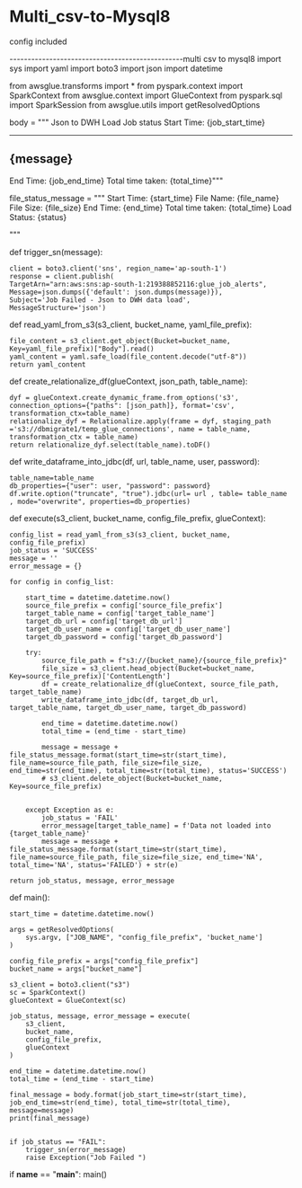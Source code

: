# Multi_csv-to-Mysql8
config included

------------------------------------------------multi csv to mysql8
import sys
import yaml
import boto3
import json
import datetime

from awsglue.transforms import *
from pyspark.context import SparkContext
from awsglue.context import GlueContext
from pyspark.sql import SparkSession
from awsglue.utils import getResolvedOptions

body = """
Json to DWH Load Job status
Start Time: {job_start_time}

-------------------------------------------
{message}
-------------------------------------------

End Time: {job_end_time}
Total time taken: {total_time}"""

file_status_message = """
Start Time: {start_time}
File Name: {file_name}
File Size: {file_size}
End Time: {end_time}
Total time taken: {total_time}
Load Status: {status}

"""

def trigger_sn(message):

    client = boto3.client('sns', region_name='ap-south-1')
    response = client.publish(
    TargetArn="arn:aws:sns:ap-south-1:219388852116:glue_job_alerts",
    Message=json.dumps({'default': json.dumps(message)}),
    Subject='Job Failed - Json to DWH data load',
    MessageStructure='json')


def read_yaml_from_s3(s3_client, bucket_name, yaml_file_prefix):

    file_content = s3_client.get_object(Bucket=bucket_name, Key=yaml_file_prefix)["Body"].read()
    yaml_content = yaml.safe_load(file_content.decode("utf-8"))
    return yaml_content

def create_relationalize_df(glueContext, json_path, table_name):

    dyf = glueContext.create_dynamic_frame.from_options('s3', connection_options={"paths": [json_path]}, format='csv', transformation_ctx=table_name)
    relationalize_dyf = Relationalize.apply(frame = dyf, staging_path ='s3://dbmigrate1/temp_glue_connections', name = table_name, transformation_ctx = table_name)
    return relationalize_dyf.select(table_name).toDF()

def write_dataframe_into_jdbc(df, url, table_name, user, password):

    table_name=table_name
    db_properties={"user": user, "password": password}
    df.write.option("truncate", "true").jdbc(url= url , table= table_name , mode="overwrite", properties=db_properties)

def execute(s3_client, bucket_name, config_file_prefix, glueContext):

    config_list = read_yaml_from_s3(s3_client, bucket_name, config_file_prefix)
    job_status = 'SUCCESS'
    message = ''
    error_message = {}

    for config in config_list:

        start_time = datetime.datetime.now()
        source_file_prefix = config['source_file_prefix']
        target_table_name = config['target_table_name']
        target_db_url = config['target_db_url']
        target_db_user_name = config['target_db_user_name']
        target_db_password = config['target_db_password']

        try:
            source_file_path = f"s3://{bucket_name}/{source_file_prefix}"
            file_size = s3_client.head_object(Bucket=bucket_name, Key=source_file_prefix)['ContentLength']
            df = create_relationalize_df(glueContext, source_file_path, target_table_name)
            write_dataframe_into_jdbc(df, target_db_url, target_table_name, target_db_user_name, target_db_password)

            end_time = datetime.datetime.now()
            total_time = (end_time - start_time)

            message = message + file_status_message.format(start_time=str(start_time), file_name=source_file_path, file_size=file_size, end_time=str(end_time), total_time=str(total_time), status='SUCCESS')
            # s3_client.delete_object(Bucket=bucket_name, Key=source_file_prefix)


        except Exception as e:
            job_status = 'FAIL'
            error_message[target_table_name] = f'Data not loaded into {target_table_name}'
            message = message + file_status_message.format(start_time=str(start_time), file_name=source_file_path, file_size=file_size, end_time='NA', total_time='NA', status='FAILED') + str(e)

    return job_status, message, error_message


def main():

    start_time = datetime.datetime.now()

    args = getResolvedOptions(
        sys.argv, ["JOB_NAME", "config_file_prefix", 'bucket_name']
    )

    config_file_prefix = args["config_file_prefix"]
    bucket_name = args["bucket_name"]

    s3_client = boto3.client("s3")
    sc = SparkContext()
    glueContext = GlueContext(sc)

    job_status, message, error_message = execute(
        s3_client,
        bucket_name,
        config_file_prefix,
        glueContext
    )

    end_time = datetime.datetime.now()
    total_time = (end_time - start_time)

    final_message = body.format(job_start_time=str(start_time), job_end_time=str(end_time), total_time=str(total_time), message=message)
    print(final_message)


    if job_status == "FAIL":
        trigger_sn(error_message)
        raise Exception("Job Failed ")


if __name__ == "__main__":
    main()


